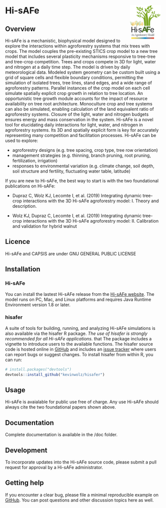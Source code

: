 
<!-- README.md is generated from README.Rmd. Please edit that file -->
Hi-sAFe <img src="doc/Hi-sAFe_Logo_Small.png" align="right" />
==============================================================

Overview
--------

Hi-sAFe is a mechanistic, biophysical model designed to explore the interactions within agroforestry systems that mix trees with crops. The model couples the pre-existing STICS crop model to a new tree model that includes several plasticity mechanisms responsive to tree-tree and tree-crop competition. Trees and crops compete in 3D for light, water and nitrogen at a daily time step. The model is driven by daily meteorological data. Modeled system geometry can be custom built using a grid of square cells and flexible boundary conditions, permitting the simulation of isolated trees, tree lines, stand edges, and a wide range of agroforestry patterns. Parallel instances of the crop model on each cell simulate spatially explicit crop growth in relation to tree location. An opportunistic tree growth module accounts for the impact of resource availability on tree root architecture. Monoculture crop and tree systems can also be simulated, enabling calculation of the land equivalent ratio of agroforestry systems. Closure of the light, water and nitrogen budgets ensures energy and mass conservation in the system. Hi-sAFe is a novel tool for elucidating daily interactions for light, water, and nitrogen in agroforestry systems. Its 3D and spatially explicit form is key for accurately representing many competition and facilitation processes. Hi-sAFe can be used to explore:

-   agroforestry designs (e.g. tree spacing, crop type, tree row orientation)
-   management strategies (e.g. thinning, branch pruning, root pruning, fertilization, irrigation)
-   responses to environmental variation (e.g. climate change, soil depth, soil structure and fertility, fluctuating water table, latitude)

If you are new to Hi-sAFe, the best way to start is with the two foundational publications on Hi-sAFe:

-   Dupraz C, Wolz KJ, Lecomte I, et al. (2019) Integrating dynamic tree-crop interactions with the 3D Hi-sAFe agroforestry model: I. Theory and description.

-   Wolz KJ, Dupraz C, Lecomte I, et al. (2019) Integrating dynamic tree-crop interactions with the 3D Hi-sAFe agroforestry model: II. Calibration and validation for hybrid walnut

Licence
-------
Hi-sAFe and CAPSIS are under GNU GENERAL PUBLIC LICENSE

Installation
------------

### Hi-sAFe

You can install the lastest Hi-sAFe release from the [Hi-sAFe website](https://www1.montpellier.inra.fr/wp-inra/hi-safe/en/). The model runs on PC, Mac, and Linux platforms and requires Java Runtime Environment version 1.8 or later.

### hisafer

A suite of tools for building, running, and analyzing Hi-sAFe simulations is also available via the hisafer R package. *The use of hisafer is strongly recommended for all Hi-sAFe applications.* that The package includes a vignette to introduce users to the available functions. The hisafer source code is hosted online in [GitHub](https://github.com/kevinwolz/hisafer) and includes an [issue tracker](https://github.com/kevinwolz/hisafer/issues) where users can report bugs or suggest changes. To install hisafer from within R, you can run:

``` r
# install.packages("devtools")
devtools::install_github("kevinwolz/hisafer")
```

Usage
-----

Hi-sAFe is avaialable for public use free of charge. Any use Hi-sAFe should always cite the two foundational papers shown above.

Documentation
-------------

Complete documentation is available in the /doc folder.

Development
-----------

To incorporate updates into the Hi-sAFe source code, please submit a pull request for approval by a Hi-sAFe administrator.

Getting help
------------

If you encounter a clear bug, please file a minimal reproducible example on [GitHub](https://github.com/hisafe/hisafe/issues). You can post questions and other discussion topics here as well.
